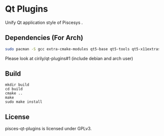# Qt Plugins

Unify Qt application style of Piscesys
.

## Dependencies (For Arch)
```bash
sudo pacman -S gcc extra-cmake-modules qt5-base qt5-tools qt5-x11extras libqtxdg libdbusmenu-qt5 libxcb`
```
Please look at cirily/qt-plugins#1 (include debian and arch user) 

## Build

```shell
mkdir build
cd build
cmake ..
make
sudo make install
```

## License

pisces-qt-plugins is licensed under GPLv3.
